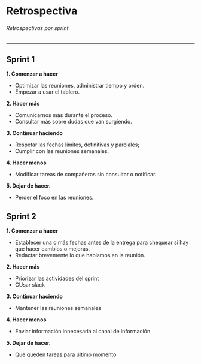 # Retrospectiva

###### Retrospectivas por sprint
------------
## Sprint 1

**1.  Comenzar a hacer**
- Optimizar las reuniones, administrar tiempo y orden.
- Empezar a usar el tablero.

**2. Hacer más**
- Comunicarnos más durante el proceso.
- Consultar más sobre dudas que van surgiendo.

**3. Continuar haciendo**
- Respetar las fechas limites, definitivas y parciales;
- Cumplir con las reuniones semanales.

**4. Hacer menos**
- Modificar tareas de compañeros sin consultar o notificar.

**5. Dejar de hacer.**
- Perder el foco en las reuniones.

## Sprint 2

**1.  Comenzar a hacer**
- Establecer una o más fechas antes de la entrega para chequear si hay que hacer cambios o mejoras.
- Redactar brevemente lo que hablamos en la reunión.

**2. Hacer más**
- Priorizar las actividades del sprint
- CUsar slack

**3. Continuar haciendo**
- Mantener las reuniones semanales

**4. Hacer menos**
- Enviar información innecesaria al canal de información

**5. Dejar de hacer.**
- Que queden tareas para último momento
